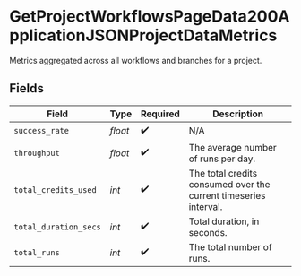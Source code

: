 # GetProjectWorkflowsPageData200ApplicationJSONProjectDataMetrics

Metrics aggregated across all workflows and branches for a project.


## Fields

| Field                                                            | Type                                                             | Required                                                         | Description                                                      |
| ---------------------------------------------------------------- | ---------------------------------------------------------------- | ---------------------------------------------------------------- | ---------------------------------------------------------------- |
| `success_rate`                                                   | *float*                                                          | :heavy_check_mark:                                               | N/A                                                              |
| `throughput`                                                     | *float*                                                          | :heavy_check_mark:                                               | The average number of runs per day.                              |
| `total_credits_used`                                             | *int*                                                            | :heavy_check_mark:                                               | The total credits consumed over the current timeseries interval. |
| `total_duration_secs`                                            | *int*                                                            | :heavy_check_mark:                                               | Total duration, in seconds.                                      |
| `total_runs`                                                     | *int*                                                            | :heavy_check_mark:                                               | The total number of runs.                                        |